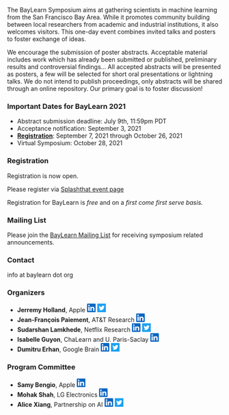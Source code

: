 The BayLearn Symposium aims at gathering scientists in machine learning from the San Francisco Bay Area. While it promotes community building between local researchers from academic and industrial institutions, it also welcomes visitors. This one-day event combines invited talks and posters to foster exchange of ideas.

We encourage the submission of poster abstracts. Acceptable material includes work which has already been submitted or published, preliminary results and controversial findings... All accepted abstracts will be presented as posters, a few will be selected for short oral presentations or lightning talks. We do not intend to publish proceedings, only abstracts will be shared through an online repository. Our primary goal is to foster discussion!

### Important Dates for BayLearn 2021

  * Abstract submission deadline: July 9th, 11:59pm PDT
  * Acceptance notification: September 3, 2021
  * [**Registration**](https://baylearn2021.splashthat.com/): September 7, 2021 through October 26, 2021
  * Virtual Symposium: October 28, 2021

### Registration

Registration is now open.

Please register via [Splashthat event page](https://baylearn2021.splashthat.com/)

Registration for BayLearn is *free* and on a *first come first serve basis.*

### Mailing List
Please join the [BayLearn Mailing List](https://list.baylearn.org/mailer/subscription?f=aK11NFcwFHDsqyg2KtuWT9EADnAgk1IC6JmBfVDyvslA1pA3IFZ0eb1CNHk3hiPbn9uo8h06Xpg9uJpNfDV7Eg&sa=D&sntz=1&usg=AFQjCNFY4nELZp_qKIPqOxRyfww6bTArnQ) for receiving symposium related announcements.

### Contact
info at baylearn dot org

### Organizers
  * **Jerremy Holland**, Apple  <a href="https://www.linkedin.com/in/jerremy/"><img src="static/images/linkedin-logo.png" alt="Jerremy's LinkedIn Profile" width="20" padding="5"/></a> <a href="https://twitter.com/jerremy"><img src="static/images/twitter-logo-square.png" alt="Jerremy's Twitter" width="20" padding="5"/></a>
  * **Jean-François Paiement**, AT&T Research <a href="https://www.linkedin.com/in/jean-francois-paiement-75a40217/"><img src="static/images/linkedin-logo.png" alt="Jerremy's LinkedIn Profile" width="20" padding="5"/></a>
  * **Sudarshan Lamkhede**, Netflix Research <a href="https://www.linkedin.com/in/sudarshanlamkhede/"><img src="static/images/linkedin-logo.png" alt="Jerremy's LinkedIn Profile" width="20" padding="5"/></a> <a href="https://twitter.com/__sudarshan__"><img src="static/images/twitter-logo-square.png" alt="Jerremy's Twitter" width="20" padding="5"/></a>
  * **Isabelle Guyon**, ChaLearn and U. Paris-Saclay <a href="https://www.linkedin.com/in/isabelle-guyon-aa371170/"><img src="static/images/linkedin-logo.png" alt="Jerremy's LinkedIn Profile" width="20" padding="5"/></a>
  * **Dumitru Erhan**, Google Brain <a href="https://www.linkedin.com/in/dumitruerhan/"><img src="static/images/linkedin-logo.png" alt="Jerremy's LinkedIn Profile" width="20" padding="5"/></a> <a href="https://twitter.com/doomie"><img src="static/images/twitter-logo-square.png" alt="Jerremy's Twitter" width="20" padding="5"/></a>
### Program Committee
  * **Samy Bengio**, Apple <a href="https://www.linkedin.com/in/bengio/"><img src="static/images/linkedin-logo.png" alt="Jerremy's LinkedIn Profile" width="20" padding="5"/></a>
  * **Mohak Shah**, LG Electronics <a href="https://www.linkedin.com/in/mohakshah1/"><img src="static/images/linkedin-logo.png" alt="Jerremy's LinkedIn Profile" width="20" padding="5"/></a>
  * **Alice Xiang**, Partnership on AI <a href="https://www.linkedin.com/in/alice-xiang-3832aa18/"><img src="static/images/linkedin-logo.png" alt="Jerremy's LinkedIn Profile" width="20" padding="5"/></a> <a href="https://twitter.com/alicexiang"><img src="static/images/twitter-logo-square.png" alt="Jerremy's Twitter" width="20" padding="5"/></a>

